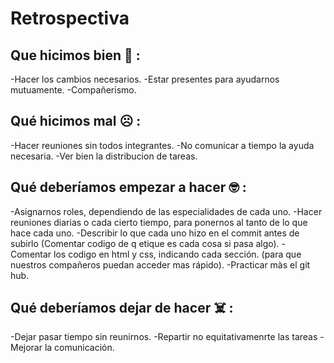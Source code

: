 # Retrospectiva
## Que hicimos bien 🥳 :
-Hacer los cambios necesarios. -Estar presentes para ayudarnos mutuamente. -Compañerismo.

## Qué hicimos mal ☹️ :
-Hacer reuniones sin todos integrantes. -No comunicar a tiempo la ayuda necesaria. -Ver bien la distribucion de tareas.

## Qué deberíamos empezar a hacer 🤓 :
-Asignarnos roles, dependiendo de las especialidades de cada uno. -Hacer reuniones diarias o cada cierto tiempo, para ponernos al tanto de lo que hace cada uno. -Describir lo que cada uno hizo en el commit antes de subirlo (Comentar codigo de q etique es cada cosa si pasa algo). -Comentar los codigo en html y css, indicando cada sección. (para que nuestros compañeros puedan acceder mas rápido). -Practicar màs el git hub.

## Qué deberíamos dejar de hacer ☠️ :
-Dejar pasar tiempo sin reunirnos. -Repartir no equitativamenrte las tareas -Mejorar la comunicación.
